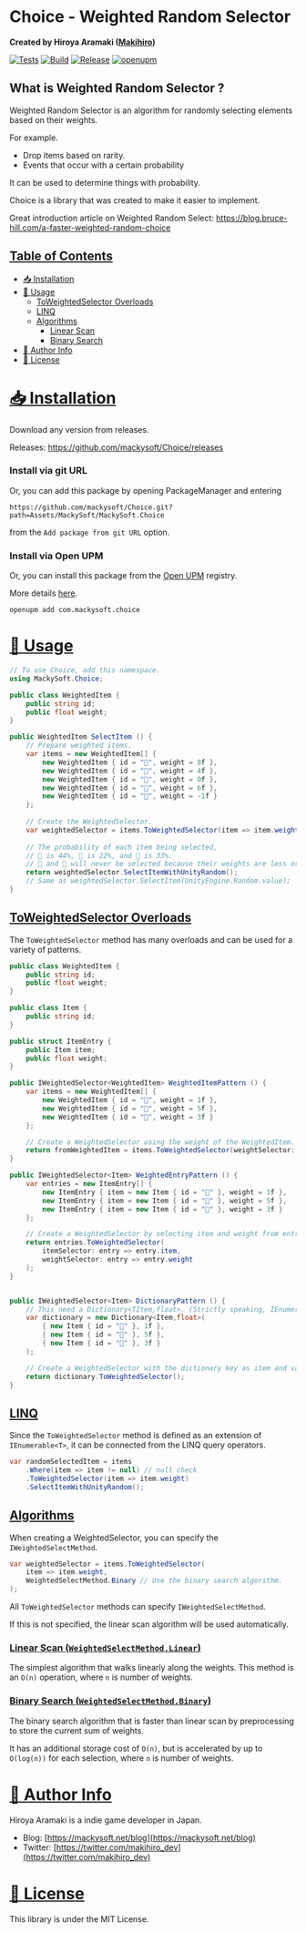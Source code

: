 ﻿# Choice - Weighted Random Selector

**Created by Hiroya Aramaki ([Makihiro](https://twitter.com/makihiro_dev))**

[![Tests](https://github.com/mackysoft/Choice/actions/workflows/tests.yaml/badge.svg)](https://github.com/mackysoft/Choice/actions/workflows/tests.yaml)
[![Build](https://github.com/mackysoft/Choice/actions/workflows/build.yaml/badge.svg)](https://github.com/mackysoft/Choice/actions/workflows/build.yaml)
[![Release](https://img.shields.io/github/v/release/mackysoft/Choice)](https://github.com/mackysoft/Choice/releases)
[![openupm](https://img.shields.io/npm/v/com.mackysoft.choice?label=openupm&registry_uri=https://package.openupm.com)](https://openupm.com/packages/com.mackysoft.choice/)

## What is Weighted Random Selector ?

Weighted Random Selector is an algorithm for randomly selecting elements based on their weights.

For example.
- Drop items based on rarity.
- Events that occur with a certain probability

It can be used to determine things with probability.

Choice is a library that was created to make it easier to implement.

Great introduction article on Weighted Random Select: https://blog.bruce-hill.com/a-faster-weighted-random-choice


## <a id="index" href="#index"> Table of Contents </a>

- [📥 Installation](#installation)
- [🔰 Usage](#usage)
  - [ToWeightedSelector Overloads](#toweightedselector-overloads)
  - [LINQ](#linq)
  - [Algorithms](#algorithms)
    - [Linear Scan](#linear-scan)
    - [Binary Search](#binary-search)
- [📔 Author Info](#author-info)
- [📜 License](#license)


# <a id="installation" href="#installation"> 📥 Installation </a>

Download any version from releases.

Releases: https://github.com/mackysoft/Choice/releases

### Install via git URL

Or, you can add this package by opening PackageManager and entering

`https://github.com/mackysoft/Choice.git?path=Assets/MackySoft/MackySoft.Choice`

from the `Add package from git URL` option.


### Install via Open UPM

Or, you can install this package from the [Open UPM](https://openupm.com/packages/com.mackysoft.choice/) registry.

More details [here](https://openupm.com/).

```
openupm add com.mackysoft.choice
```

# <a id="usage" href="#requirements"> 🔰 Usage </a>

```cs
// To use Choice, add this namespace.
using MackySoft.Choice;

public class WeightedItem {
	public string id;
	public float weight;
}

public WeightedItem SelectItem () {
	// Prepare weighted items.
	var items = new WeightedItem[] {
		new WeightedItem { id = "🍒", weight = 8f },
		new WeightedItem { id = "🍏", weight = 4f },
		new WeightedItem { id = "🍍", weight = 0f },
		new WeightedItem { id = "🍇", weight = 6f },
		new WeightedItem { id = "🍊", weight = -1f }
	};
	
	// Create the WeightedSelector.
	var weightedSelector = items.ToWeightedSelector(item => item.weight);
	
	// The probability of each item being selected,
	// 🍒 is 44%, 🍏 is 22%, and 🍇 is 33%.
	// 🍍 and 🍊 will never be selected because their weights are less or equal to 0.
	return weightedSelector.SelectItemWithUnityRandom();
	// Same as weightedSelector.SelectItem(UnityEngine.Random.value);
}
```


## <a id="toweightedselector-overloads" href="#toweightedselector-overloads"> ToWeightedSelector Overloads  </a>

The `ToWeightedSelector` method has many overloads and can be used for a variety of patterns.

```cs
public class WeightedItem {
	public string id;
	public float weight;
}

public class Item {
	public string id;
}

public struct ItemEntry {
	public Item item;
	public float weight;
}

public IWeightedSelector<WeightedItem> WeightedItemPattern () {
	var items = new WeightedItem[] {
		new WeightedItem { id = "🍒", weight = 1f },
		new WeightedItem { id = "🍏", weight = 5f },
		new WeightedItem { id = "🍍", weight = 3f }
	};

	// Create a WeightedSelector using the weight of the WeightedItem.
	return fromWeightedItem = items.ToWeightedSelector(weightSelector: item => item.weight);
}

public IWeightedSelector<Item> WeightedEntryPattern () {
	var entries = new ItemEntry[] {
		new ItemEntry { item = new Item { id = "🍒" }, weight = 1f },
		new ItemEntry { item = new Item { id = "🍏" }, weight = 5f },
		new ItemEntry { item = new Item { id = "🍍" }, weight = 3f }
	};

	// Create a WeightedSelector by selecting item and weight from entry respectively.
	return entries.ToWeightedSelector(
		itemSelector: entry => entry.item,
		weightSelector: entry => entry.weight
	);
}


public IWeightedSelector<Item> DictionaryPattern () {
	// This need a Dictionary<TItem,float>. (Strictly speaking, IEnumerable<KeyValuePair<TItem,float>>)
	var dictionary = new Dictionary<Item,float>(
		{ new Item { id = "🍒" }, 1f },
		{ new Item { id = "🍏" }, 5f },
		{ new Item { id = "🍍" }, 3f }
	);

	// Create a WeightedSelector with the dictionary key as item and value as weight.
	return dictionary.ToWeightedSelector();
}
```


## <a id="linq" href="#linq"> LINQ </a>

Since the `ToWeightedSelector` method is defined as an extension of `IEnumerable<T>`, it can be connected from the LINQ query operators.

```cs
var randomSelectedItem = items
	.Where(item => item != null) // null check
	.ToWeightedSelector(item => item.weight)
	.SelectItemWithUnityRandom();
```


## <a id="algorithms" href="#algorithms"> Algorithms </a>

When creating a WeightedSelector, you can specify the `IWeightedSelectMethod`.

```cs
var weightedSelector = items.ToWeightedSelector(
	item => item.weight,
	WeightedSelectMethod.Binary // Use the binary search algorithm.
);
```

All `ToWeightedSelector` methods can specify `IWeightedSelectMethod`.

If this is not specified, the linear scan algorithm will be used automatically.


### <a id="linear-scan" href="#linear-scan"> Linear Scan (`WeightedSelectMethod.Linear`) </a>

The simplest algorithm that walks linearly along the weights.
This method is an `O(n)` operation, where `n` is number of weights.


### <a id="binary-search" href="#binary-search"> Binary Search (`WeightedSelectMethod.Binary`) </a>

The binary search algorithm that is faster than linear scan by preprocessing to store the current sum of weights.

It has an additional storage cost of `O(n)`, but is accelerated by up to `O(log(n))` for each selection, where `n` is number of weights.


# <a id="author-info" href="#author-info"> 📔 Author Info </a>

Hiroya Aramaki is a indie game developer in Japan.

- Blog: [https://mackysoft.net/blog](https://mackysoft.net/blog)
- Twitter: [https://twitter.com/makihiro_dev](https://twitter.com/makihiro_dev)


# <a id="license" href="#license"> 📜 License </a>

This library is under the MIT License.
